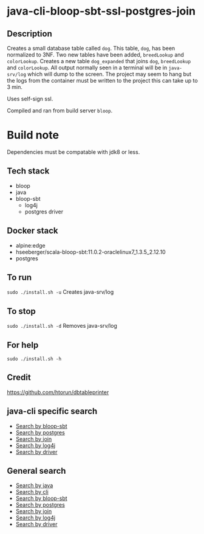 # java-cli-bloop-sbt-ssl-postgres-join

## Description
Creates a small database table
called `dog`. This table, `dog`, has been normalized to 3NF.
Two new tables have been added, `breedLookup` and `colorLookup`.
Creates a new table `dog_expanded` that joins
`dog`, `breedLookup` and `colorLookup`. All output normally
seen in a terminal will be in `java-srv/log` which will dump to the screen. The project may seem to hang but the logs from the container must be written to the project this can take up to 3 min.

Uses self-sign ssl.

Compiled and ran from build server `bloop`.

# Build note
Dependencies must be compatable with jdk8 or less.

## Tech stack
- bloop
- java
- bloop-sbt
  - log4j
  - postgres driver

## Docker stack
- alpine:edge
- hseeberger/scala-bloop-sbt:11.0.2-oraclelinux7_1.3.5_2.12.10
- postgres

## To run
`sudo ./install.sh -u`
Creates java-srv/log

## To stop
`sudo ./install.sh -d`
Removes java-srv/log

## For help
`sudo ./install.sh -h`

## Credit
https://github.com/htorun/dbtableprinter

## java-cli specific search
- [Search by bloop-sbt](https://github.com/bearddan2000?tab=repositories&q=java-cli-sbt&type=&language=&sort=)
- [Search by postgres](https://github.com/bearddan2000?tab=repositories&q=java-cli-postgres&type=&language=&sort=)
- [Search by join](https://github.com/bearddan2000?tab=repositories&q=java-cli-join&type=&language=&sort=)
- [Search by log4j](https://github.com/bearddan2000?tab=repositories&q=java-cli-log4j&type=&language=&sort=)
- [Search by driver](https://github.com/bearddan2000?tab=repositories&q=java-cli-driver&type=&language=&sort=)

## General search
- [Search by java](https://github.com/bearddan2000?tab=repositories&q=java&type=&language=&sort=)
- [Search by cli](https://github.com/bearddan2000?tab=repositories&q=cli&type=&language=&sort=)
- [Search by bloop-sbt](https://github.com/bearddan2000?tab=repositories&q=gradle&type=&language=&sort=)
- [Search by postgres](https://github.com/bearddan2000?tab=repositories&q=postgres&type=&language=&sort=)
- [Search by join](https://github.com/bearddan2000?tab=repositories&q=join&type=&language=&sort=)
- [Search by log4j](https://github.com/bearddan2000?tab=repositories&q=log4j&type=&language=&sort=)
- [Search by driver](https://github.com/bearddan2000?tab=repositories&q=driver&type=&language=&sort=)

